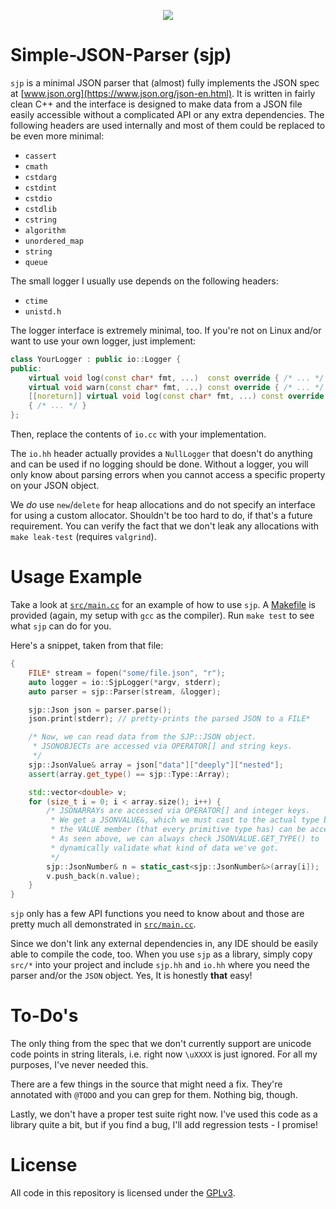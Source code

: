 <p align="center">
    <a href="https://github.com/DanielSchuette/sjp" alt="Contributors">
        <img src="https://img.shields.io/badge/version-0.1-blue" /></a>
</p>

# Simple-JSON-Parser (sjp)
`sjp` is a minimal JSON parser that (almost) fully implements the JSON spec at
[www.json.org](https://www.json.org/json-en.html). It is written in fairly
clean C++ and the interface is designed to make data from a JSON file easily
accessible without a complicated API or any extra dependencies. The following
headers are used internally and most of them could be replaced to be even more
minimal:

- `cassert`
- `cmath`
- `cstdarg`
- `cstdint`
- `cstdio`
- `cstdlib`
- `cstring`
- `algorithm`
- `unordered_map`
- `string`
- `queue`

The small logger I usually use depends on the following headers:

- `ctime`
- `unistd.h`

The logger interface is extremely minimal, too. If you're not on Linux and/or
want to use your own logger, just implement:

```c++
class YourLogger : public io::Logger {
public:
    virtual void log(const char* fmt, ...)  const override { /* ... */ }
    virtual void warn(const char* fmt, ...) const override { /* ... */ }
    [[noreturn]] virtual void log(const char* fmt, ...) const override
    { /* ... */ }
};
```

Then, replace the contents of `io.cc` with your implementation.

The `io.hh` header actually provides a `NullLogger` that doesn't do anything
and can be used if no logging should be done. Without a logger, you will only
know about parsing errors when you cannot access a specific property on your
JSON object.

We _do_ use `new`/`delete` for heap allocations and do not specify an interface
for using a custom allocator. Shouldn't be too hard to do, if that's a future
requirement. You can verify the fact that we don't leak any allocations with
`make leak-test` (requires `valgrind`).

# Usage Example
Take a look at [`src/main.cc`](./src/main.cc) for an example of how to use
`sjp`. A [Makefile](./src/Makefile) is provided (again, my setup with `gcc` as
the compiler). Run `make test` to see what `sjp` can do for you.

Here's a snippet, taken from that file:

```c++
{
    FILE* stream = fopen("some/file.json", "r");
    auto logger = io::SjpLogger(*argv, stderr);
    auto parser = sjp::Parser(stream, &logger);

    sjp::Json json = parser.parse();
    json.print(stderr); // pretty-prints the parsed JSON to a FILE*

    /* Now, we can read data from the SJP::JSON object.
     * JSONOBJECTs are accessed via OPERATOR[] and string keys.
     */
    sjp::JsonValue& array = json["data"]["deeply"]["nested"];
    assert(array.get_type() == sjp::Type::Array);

    std::vector<double> v;
    for (size_t i = 0; i < array.size(); i++) {
        /* JSONARRAYs are accessed via OPERATOR[] and integer keys.
         * We get a JSONVALUE&, which we must cast to the actual type before
         * the VALUE member (that every primitive type has) can be accessed.
         * As seen above, we can always check JSONVALUE.GET_TYPE() to
         * dynamically validate what kind of data we've got.
         */
        sjp::JsonNumber& n = static_cast<sjp::JsonNumber&>(array[i]);
        v.push_back(n.value);
    }
}
```

`sjp` only has a few API functions you need to know about and those are pretty
much all demonstrated in [`src/main.cc`](./src/main.cc).

Since we don't link any external dependencies in, any IDE should be easily able
to compile the code, too. When you use `sjp` as a library, simply copy `src/*`
into your project and include `sjp.hh` and `io.hh` where you need the parser
and/or the `JSON` object. Yes, It is honestly __that__ easy!

# To-Do's
The only thing from the spec that we don't currently support are unicode code
points in string literals, i.e. right now `\uXXXX` is just ignored. For all my
purposes, I've never needed this.

There are a few things in the source that might need a fix. They're annotated
with `@TODO` and you can grep for them. Nothing big, though.

Lastly, we don't have a proper test suite right now. I've used this code as a
library quite a bit, but if you find a bug, I'll add regression tests -
I promise!

# License
All code in this repository is licensed under the [GPLv3](./LICENSE.md).
